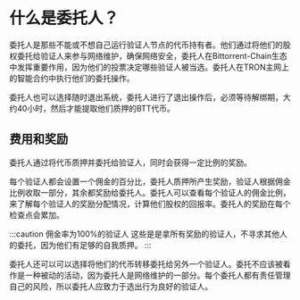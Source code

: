 # 什么是委托人？
委托人是那些不能或不想自己运行验证人节点的代币持有者。他们通过将他们的股权委托给验证人来参与网络维护，确保网络安全，委托人在Bittorrent-Chain生态中发挥重要作用，因为他们的投票决定哪些验证人被当选。委托人在TRON主网上的智能合约中执行他们的委托操作。

委托人也可以选择随时退出系统，委托人进行了退出操作后，必须等待解绑期，大约40小时，然后才能提取他们质押的BTT代币。

## 费用和奖励
委托人通过将代币质押并委托给验证人，同时会获得一定比例的奖励。

每个验证人都会设置一个佣金的百分比，委托人质押所产生奖励，验证人根据佣金比例收取一部分，其余都奖励给委托人。委托人可以查看每个验证人的佣金比例，来了解每个验证人的奖励分配情况，计算他们股权的回报率。委托人的奖励在每个检查点会累加。

:::caution 佣金率为100%的验证人
这些是是拿所有奖励的验证人，不寻求其他人的委托，因为他们有足够的自我质押。
:::

委托人还可以可以选择将他们的代币转移委托给另外一个验证人。委托不应该被看作是一种被动的活动，因为委托人是网络维护的一部分。每个委托人都有责任管理自己的风险，所以委托人应致力于选出行为良好的验证人。


